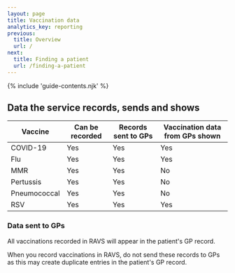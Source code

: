```yaml
---
layout: page
title: Vaccination data
analytics_key: reporting
previous:
  title: Overview
  url: /
next:
  title: Finding a patient
  url: /finding-a-patient
---
```


{% include 'guide-contents.njk' %}

## Data the service records, sends and shows

</div></div>
<div class="nhsuk-grid-row"><div class="nhsuk-grid-column-full">

| Vaccine          | Can be recorded | Records sent to GPs | Vaccination data from GPs shown |
|------------------|-----------------|---------------------|---------------------------------|
| COVID-19         | Yes             | Yes                 | Yes                             |
| Flu              | Yes             | Yes                 | Yes                             |
| MMR              | Yes             | Yes                 | No                              |
| Pertussis        | Yes             | Yes                 | No                              |
| Pneumococcal     | Yes             | Yes                 | No                              |
| RSV              | Yes             | Yes                 | Yes                             |


</div></div>
<div class="nhsuk-grid-row"><div class="nhsuk-grid-column-two-thirds">

### Data sent to GPs

All vaccinations recorded in RAVS will appear in the patient's GP record.

When you record vaccinations in RAVS, do not send these records to GPs as this may create duplicate entries in the patient's GP record.

